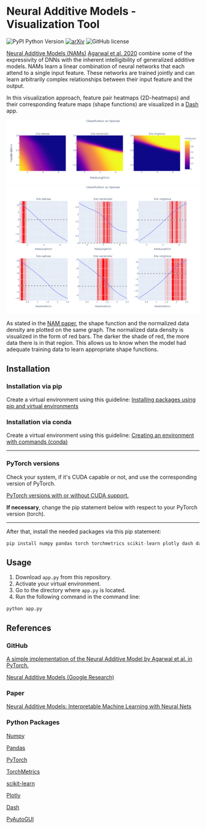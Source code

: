 # Neural Additive Models - Visualization Tool

![PyPI Python Version](https://img.shields.io/badge/python-3.8-blue)
[![arXiv](https://img.shields.io/badge/arXiv-2004.13912-b31b1b.svg)](https://arxiv.org/abs/2004.13912)
![GitHub license](https://img.shields.io/github/license/matgege/nam-visualization)

[Neural Additive Models (NAMs)](https://neural-additive-models.github.io/) [Agarwal et al. 2020](https://arxiv.org/abs/2004.13912) combine some of the expressivity of DNNs with the inherent intelligibility of generalized additive models. NAMs learn a linear combination of neural networks that each attend to a single input feature. These networks are trained jointly and can learn arbitrarily complex relationships between their input feature and the output.

In this visualization approach, feature pair heatmaps (2D-heatmaps) and their corresponding feature maps (shape functions) are visualized in a [Dash](https://plotly.com/dash/) app.

![iris_heatmaps](https://github.com/matgege/nam-visualization/blob/main/iris_heatmaps.png)
![iris_feature_maps](https://github.com/matgege/nam-visualization/blob/main/iris_feature_maps.png)

As stated in the [NAM paper](https://arxiv.org/abs/2004.13912), the shape function and the normalized data density are plotted on the same graph.
The normalized data density is visualized in the form of red bars.
The darker the shade of red, the more data there is in that region. This allows us to know when the
model had adequate training data to learn appropriate shape functions.

## Installation
### Installation via pip
Create a virtual environment using this guideline:
[Installing packages using pip and virtual environments](https://packaging.python.org/en/latest/guides/installing-using-pip-and-virtual-environments/)

### Installation via conda
Create a virtual environment using this guideline:
[Creating an environment with commands (conda)](https://conda.io/projects/conda/en/latest/user-guide/tasks/manage-environments.html)

---
### PyTorch versions
Check your system, if it's CUDA capable or not, and use the corresponding version of PyTorch.

[PyTorch versions with or without CUDA support.](https://pytorch.org/get-started/locally/)

**If necessary**, change the pip statement below with respect to your PyTorch version (torch).

---
After that, install the needed packages via this pip statement:
```python
pip install numpy pandas torch torchmetrics scikit-learn plotly dash dash_daq dash-extensions pyautogui
```

## Usage
1. Download `app.py` from this repository.
2. Activate your virtual environment.
3. Go to the directory where `app.py` is located. 
4. Run the following command in the command line:
```python
python app.py
```

## References
### GitHub
[A simple implementation of the Neural Additive Model by Agarwal et al. in PyTorch.](https://github.com/CursedSeraphim/NAM-torch)

[Neural Additive Models (Google Research)](https://github.com/AmrMKayid/nam)

### Paper
[Neural Additive Models: Interpretable Machine Learning with Neural Nets](https://arxiv.org/abs/2004.13912)

### Python Packages
[Numpy](https://numpy.org/)

[Pandas](https://pandas.pydata.org/)

[PyTorch](https://pytorch.org/)

[TorchMetrics](https://torchmetrics.readthedocs.io/en/latest/)

[scikit-learn](https://scikit-learn.org/stable/)

[Plotly](https://plotly.com/python/)

[Dash](https://dash.plotly.com/)

[PyAutoGUI](https://pyautogui.readthedocs.io/en/latest/)
